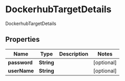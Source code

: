 

# DockerhubTargetDetails

DockerhubTargetDetails

## Properties

Name | Type | Description | Notes
------------ | ------------- | ------------- | -------------
**password** | **String** |  |  [optional]
**userName** | **String** |  |  [optional]



